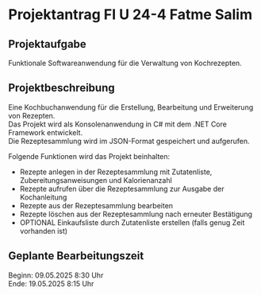 # Projektantrag FI U 24-4 Fatme Salim

## Projektaufgabe
Funktionale Softwareanwendung für die Verwaltung von Kochrezepten.

## Projektbeschreibung
Eine Kochbuchanwendung für die Erstellung, Bearbeitung und Erweiterung von Rezepten.  
Das Projekt wird als Konsolenanwendung in C# mit dem .NET Core Framework entwickelt.  
Die Rezeptesammlung wird im JSON-Format gespeichert und aufgerufen.  
  
Folgende Funktionen wird das Projekt beinhalten:  
- Rezepte anlegen in der Rezeptesammlung mit Zutatenliste, Zubereitungsanweisungen und    Kalorienanzahl
- Rezepte aufrufen über die Rezeptesammlung zur Ausgabe der Kochanleitung
- Rezepte aus der Rezeptesammlung bearbeiten 
- Rezepte löschen aus der Rezeptesammlung nach erneuter Bestätigung
- OPTIONAL Einkaufsliste durch Zutatenliste erstellen (falls genug Zeit vorhanden ist)

## Geplante Bearbeitungszeit
Beginn: 09.05.2025 8:30 Uhr  
Ende: 19.05.2025 8:15 Uhr
